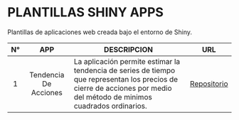 # PLANTILLAS SHINY APPS

Plantillas de aplicaciones web creada bajo el entorno de Shiny.

| N° |           APP          | DESCRIPCION | URL                                                                                           |
|:--:|:----------------------:|-----------|-----------------------------------------------------------------------------------------------|
| 1  | Tendencia De Acciones  | La aplicación permite estimar la tendencia de series de tiempo que representan los precios de cierre de acciones por medio del método de minimos cuadrados ordinarios. | [Repositorio](https://github.com/LASPUMSS/PLANTILLAS-SHINY-APPS/tree/main/tendencia-acciones) |

